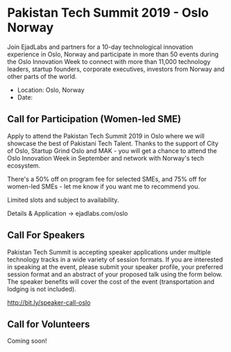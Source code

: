 # Pakistan Tech Summit 2019 - Oslo Norway
Join EjadLabs and partners for a 10-day technological innovation experience in Oslo, Norway and participate in more than 50 events during the Oslo Innovation Week to connect with more than 11,000 technology leaders, startup founders, corporate executives, investors from Norway and other parts of the world. 
* Location: Oslo, Norway
* Date: 

## Call for Participation (Women-led SME)
Apply to attend the Pakistan Tech Summit 2019 in Oslo where we will showcase the best of Pakistani Tech Talent. Thanks to the support of City of Oslo, Startup Grind Oslo and MAK - you will get a chance to attend the Oslo Innovation Week in September and network with Norway's tech ecosystem.

There's a 50% off on program fee for selected SMEs, and 75% off for women-led SMEs - let me know if you want me to recommend you.

Limited slots and subject to availability.

Details & Application → ejadlabs.com/oslo

## Call For Speakers
Pakistan Tech Summit is accepting speaker applications under multiple technology tracks in a wide variety of session formats. If you are interested in speaking at the event, please submit your speaker profile, your preferred session format and an abstract of your proposed talk using the form below. The speaker benefits will cover the cost of the event (transportation and lodging is not included).

http://bit.ly/speaker-call-oslo

## Call for Volunteers
Coming soon!
